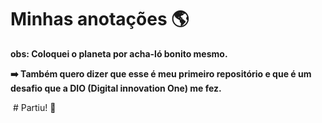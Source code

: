 # Minhas anotações 🌎
<b> obs: Coloquei o planeta por acha-ló bonito mesmo. </b>

<b> ➡️ Também quero dizer que esse é meu primeiro repositório e que é um desafio que a DIO (Digital innovation One) me fez.</b>

​ # Partiu! 🦅
